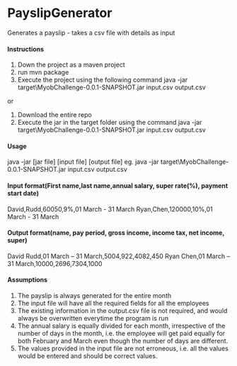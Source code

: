 # PayslipGenerator
Generates a payslip - takes a csv file with details as input

#### Instructions
1. Down the project as a maven project 
2. run mvn package
3. Execute the project using the following command java -jar target\MyobChallenge-0.0.1-SNAPSHOT.jar input.csv output.csv

or

1. Download the entire repo
2. Execute the jar in the target folder using the command java -jar target\MyobChallenge-0.0.1-SNAPSHOT.jar input.csv output.csv

#### Usage
java -jar [jar file] [input file] [output file]
eg. java -jar target\MyobChallenge-0.0.1-SNAPSHOT.jar input.csv output.csv

#### Input format(First name,last name,annual salary, super rate(%), payment start date)
David,Rudd,60050,9%,01 March - 31 March
Ryan,Chen,120000,10%,01 March - 31 March

#### Output format(name, pay period, gross income, income tax, net income, super)
David Rudd,01 March – 31 March,5004,922,4082,450
Ryan Chen,01 March – 31 March,10000,2696,7304,1000

#### Assumptions
1. The payslip is always generated for the entire month
2. The input file will have all the required fields for all the employees
3. The existing information in the output.csv file is not required, and would always be overwritten everytime the program is run
4. The annual salary is equally divided for each month, irrespective of the number of days in the month, i.e. the employee will get paid equally for both February and March even though the number of days are different. 
5. The values provided in the input file are not erroneous, i.e. all the values would be entered and should be correct values.
